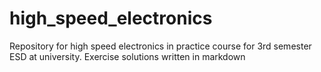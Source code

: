 # high_speed_electronics

Repository for high speed electronics in practice course for 3rd semester ESD at university. 
Exercise solutions written in markdown
